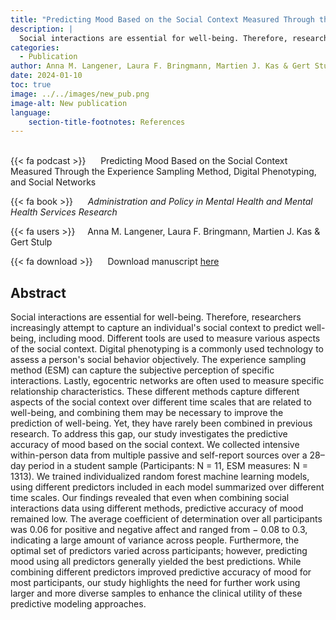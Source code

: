```yaml
---
title: "Predicting Mood Based on the Social Context Measured Through the Experience Sampling Method, Digital Phenotyping, and Social Networks"
description: |
  Social interactions are essential for well-being. Therefore, researchers increasingly attempt to capture an individual's social context to predict well-being, including mood. Different tools are used to measure various aspects of the social context. Digital phenotyping is a commonly used technology to assess a person's social behavior objectively. The experience sampling method (ESM) can capture the subjective perception of specific interactions. Lastly, egocentric networks are often used to measure specific relationship characteristics. These different methods capture different aspects of the social context over different time scales that are related to well-being, and combining them may be necessary to improve the prediction of well-being. Yet, they have rarely been combined in previous research. To address this gap, our study investigates the predictive accuracy of mood based on the social context. We collected intensive within-person data from multiple passive and self-report sources over a 28–day period in a student sample (Participants: N = 11, ESM measures: N = 1313). We trained individualized random forest machine learning models, using different predictors included in each model summarized over different time scales. Our findings revealed that even when combining social interactions data using different methods, predictive accuracy of mood remained low. The average coefficient of determination over all participants was 0.06 for positive and negative affect and ranged from − 0.08 to 0.3, indicating a large amount of variance across people. Furthermore, the optimal set of predictors varied across participants; however, predicting mood using all predictors generally yielded the best predictions. While combining different predictors improved predictive accuracy of mood for most participants, our study highlights the need for further work using larger and more diverse samples to enhance the clinical utility of these predictive modeling approaches.
categories:
  - Publication
author: Anna M. Langener, Laura F. Bringmann, Martien J. Kas & Gert Stulp 
date: 2024-01-10
toc: true
image: ../../images/new_pub.png
image-alt: New publication
language: 
    section-title-footnotes: References
---
```



<br>
{{< fa podcast >}} &nbsp;&nbsp;&nbsp;&nbsp; Predicting Mood Based on the Social Context Measured Through the Experience Sampling Method, Digital Phenotyping, and Social Networks

{{< fa book >}} &nbsp;&nbsp;&nbsp;&nbsp; *Administration and Policy in Mental Health and Mental Health Services Research*

{{< fa users >}} &nbsp;&nbsp;&nbsp; Anna M. Langener, Laura F. Bringmann, Martien J. Kas & Gert Stulp


{{< fa download >}} &nbsp;&nbsp;&nbsp;&nbsp; Download manuscript [here](https://link.springer.com/article/10.1007/s10488-023-01328-0)

## Abstract

Social interactions are essential for well-being. Therefore, researchers increasingly attempt to capture an individual's social context to predict well-being, including mood. Different tools are used to measure various aspects of the social context. Digital phenotyping is a commonly used technology to assess a person's social behavior objectively. The experience sampling method (ESM) can capture the subjective perception of specific interactions. Lastly, egocentric networks are often used to measure specific relationship characteristics. These different methods capture different aspects of the social context over different time scales that are related to well-being, and combining them may be necessary to improve the prediction of well-being. Yet, they have rarely been combined in previous research. To address this gap, our study investigates the predictive accuracy of mood based on the social context. We collected intensive within-person data from multiple passive and self-report sources over a 28–day period in a student sample (Participants: N = 11, ESM measures: N = 1313). We trained individualized random forest machine learning models, using different predictors included in each model summarized over different time scales. Our findings revealed that even when combining social interactions data using different methods, predictive accuracy of mood remained low. The average coefficient of determination over all participants was 0.06 for positive and negative affect and ranged from − 0.08 to 0.3, indicating a large amount of variance across people. Furthermore, the optimal set of predictors varied across participants; however, predicting mood using all predictors generally yielded the best predictions. While combining different predictors improved predictive accuracy of mood for most participants, our study highlights the need for further work using larger and more diverse samples to enhance the clinical utility of these predictive modeling approaches.